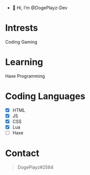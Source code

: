 - 👋 Hi, I’m @DogePlayz-Dev
# Intrests

Coding
Gaming

# Learning

Haxe Programming

# Coding Languages

- [X] HTML
- [X] JS
- [X] CSS
- [X] Lua
- [ ] Haxe

# Contact
> DogePlayz#2584
> 

<!---
DogePlayz-Dev/DogePlayz-Dev is a ✨ special ✨ repository because its `README.md` (this file) appears on your GitHub profile.
You can click the Preview link to take a look at your changes.
--->
